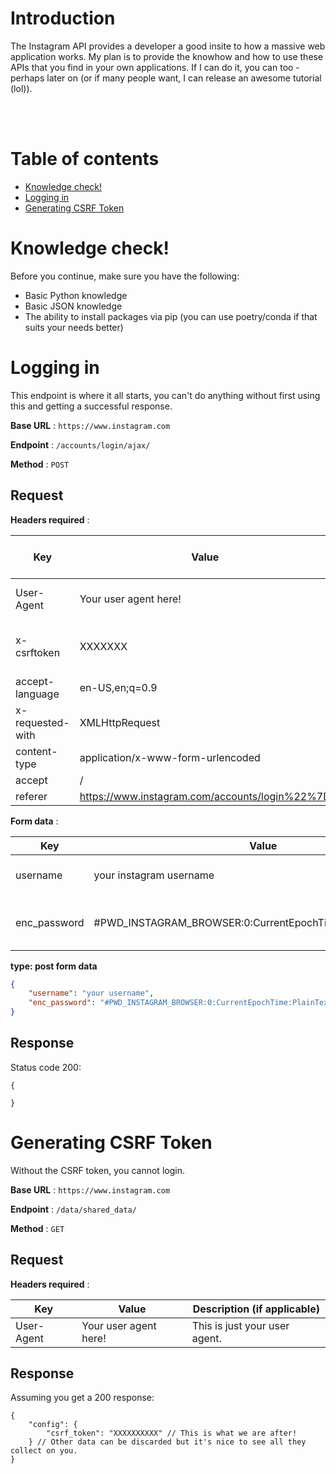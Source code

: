 # Introduction

The Instagram API provides a developer a good insite to how a massive web application works. My plan is to provide the knowhow and how to use these APIs that you find in your own applications. If I can do it, you can too - perhaps later on (or if many people want, I can release an awesome tutorial (lol)).

<br>
<br>

# Table of contents
- [Knowledge check!](#knowledge-check)
- [Logging in](#logging-in)
- [Generating CSRF Token](#generating-csrf-token)

# Knowledge check!
Before you continue, make sure you have the following:
- Basic Python knowledge
- Basic JSON knowledge
- The ability to install packages via pip (you can use poetry/conda if that suits your needs better)

# Logging in
This endpoint is where it all starts, you can't do anything without first using this and getting a successful response.

**Base URL** : `https://www.instagram.com`

**Endpoint** : `/accounts/login/ajax/`

**Method** : `POST`

## Request

**Headers required** : 

| Key | Value | Description (if applicable) |
|--------|-----------|-------------|
| User-Agent | Your user agent here! | This is just your user agent. |
| x-csrftoken | XXXXXXX | CSRF Token used for logging in. |
| accept-language | en-US,en;q=0.9 | |
| x-requested-with | XMLHttpRequest | |
| content-type | application/x-www-form-urlencoded | |
| accept | / | |
| referer | https://www.instagram.com/accounts/login%22%7D | |

**Form data** :

| Key | Value | Description |
| ------- | ------------- | ------------------ |
| username | your instagram username | Your Instagram username |
| enc_password | #PWD_INSTAGRAM_BROWSER:0:CurrentEpochTime:PlainTextPassword | One of Instagram's awesome features... |

**type: post form data**

```json
{
    "username": "your username",
    "enc_password": "#PWD_INSTAGRAM_BROWSER:0:CurrentEpochTime:PlainTextPassword"
}
```

## Response

Status code 200:

```jsonc
{
    
}
```

# Generating CSRF Token
Without the CSRF token, you cannot login.

**Base URL** : `https://www.instagram.com`

**Endpoint** : `/data/shared_data/`

**Method** : `GET`

## Request

**Headers required** : 

| Key | Value | Description (if applicable) |
|--------|-----------|-------------|
| User-Agent | Your user agent here! | This is just your user agent. |

## Response

Assuming you get a 200 response:

```jsonc
{
    "config": {
        "csrf_token": "XXXXXXXXXX" // This is what we are after!
    } // Other data can be discarded but it's nice to see all they collect on you.
}
```
